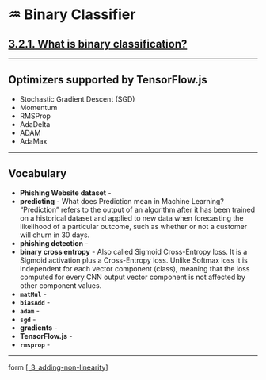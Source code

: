 # ♒️ Binary Classifier

## [**3.2.1.** What is binary classification?](https://livebook.manning.com/book/deep-learning-with-javascript/chapter-3/99)

---

## Optimizers supported by TensorFlow.js

- Stochastic Gradient Descent (SGD)
- Momentum
- RMSProp
- AdaDelta
- ADAM
- AdaMax

---

## **Vocabulary**

- **Phishing Website dataset** -
- **predicting** - What does Prediction mean in Machine Learning? “Prediction” refers to the output of an algorithm after it has been trained on a historical dataset and applied to new data when forecasting the likelihood of a particular outcome, such as whether or not a customer will churn in 30 days.
- **phishing detection** -
- **binary cross entropy** - Also called Sigmoid Cross-Entropy loss. It is a Sigmoid activation plus a Cross-Entropy loss. Unlike Softmax loss it is independent for each vector component (class), meaning that the loss computed for every CNN output vector component is not affected by other component values.
- **`matMul`** -
- **`biasAdd`** -
- **`adam`** -
- **`sgd`** -
- **gradients** -
- **TensorFlow.js** -
- **`rmsprop`** -

---

form [[_3_adding-non-linearity]]

[//begin]: # "Autogenerated link references for markdown compatibility"
[_3_adding-non-linearity]: ../_3_adding-non-linearity.md "♒️ NON-LINEARITY"
[//end]: # "Autogenerated link references"
